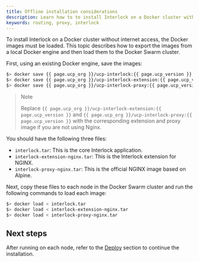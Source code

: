 ```yaml
---
title: Offline installation considerations
description: Learn how to to install Interlock on a Docker cluster without internet access.
keywords: routing, proxy, interlock
---
```


To install Interlock on a Docker cluster without internet access, the Docker images must be loaded.  This topic describes how to export the images from a local Docker
engine and then load them to the Docker Swarm cluster.

First, using an existing Docker engine, save the images:

```bash
$> docker save {{ page.ucp_org }}/ucp-interlock:{{ page.ucp_version }} > interlock.tar
$> docker save {{ page.ucp_org }}/ucp-interlock-extension:{{ page.ucp_version }} > interlock-extension-nginx.tar
$> docker save {{ page.ucp_org }}/ucp-interlock-proxy:{{ page.ucp_version }} > interlock-proxy-nginx.tar
```

> Note
> 
> Replace `{{ page.ucp_org }}/ucp-interlock-extension:{{ page.ucp_version
> }}` and `{{ page.ucp_org }}/ucp-interlock-proxy:{{ page.ucp_version }}` with the
> corresponding extension and proxy image if you are not using Nginx.

You should have the following three files:

- `interlock.tar`: This is the core Interlock application.
- `interlock-extension-nginx.tar`: This is the Interlock extension for NGINX.
- `interlock-proxy-nginx.tar`: This is the official NGINX image based on Alpine.

Next, copy these files to each node in the Docker Swarm cluster and run the following commands to load each image:

```bash
$> docker load < interlock.tar
$> docker load < interlock-extension-nginx.tar
$> docker load < interlock-proxy-nginx.tar
```

## Next steps
After running on each node, refer to the [Deploy](./index.md) section to
continue the installation.
